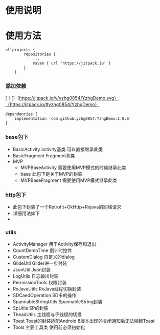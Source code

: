 # 使用说明

# 使用方法


```
allprojects {
		repositories {
			...
			maven { url 'https://jitpack.io' }
		}
	}
```

### 添加依赖

[！[]（https://jitpack.io/v/yzhg0854/YzhgDemo.svg）（https://jitpack.io/#yzhg0854/YzhgDemo）

```
dependencies {
	implementation 'com.github.yzhg0854:YzhgDemo:1.0.6'
}
```



### base包下
    
 - BasicActivity  activity基类 可以直接继承此类
 - BasicFragment Fragment基类
 - MVP
    - MVPBaseActivity 需要使用MVP模式的时候继承此类
    - base 此包下是关于MVP的封装
    - MVPBaseFragment 需要使用MVP模式继承此类
 
### http包下
 - 此包下封装了一个Retrofit+OkHttp+Rxjava的网络请求
 - 详细用法如下
 - 
### utils
 - ActivityManager 用于Activity保存和退出
 - CountDemoTime 倒计时控件
 - CustomDialog 自定义的dialog
 - GlideUtil Glider进一步封装
 - JsonUtil Json封装
 - LogUtils 日志输出封装
 - PermissionTools 权限封装
 - RxJavaUtils RxJava线程切换封装
 - SDCaedOperation SD卡的操作
 - SpannableStringUtils SpannableString封装
 - SpUtils SP的封装
 - TheadUtils 主线程与子线程的切换
 - Toast Toast的封装适配Android 8版本出现的关闭通知后无法弹起Toast
 - Tools 主要工具类 使用前必须初始化






